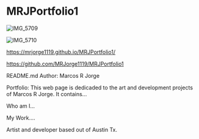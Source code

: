 # MRJPortfolio1

![IMG_5709](https://github.com/MRJorge1119/MRJPortfolio1/assets/144562386/3e950302-93c4-491f-95ee-130e4aee6192)

![IMG_5710](https://github.com/MRJorge1119/MRJPortfolio1/assets/144562386/e5f3b3d3-be94-4d43-b567-2e3cc45d9078)

https://mrjorge1119.github.io/MRJPortfolio1/ 

https://github.com/MRJorge1119/MRJPortfolio1

README.md
Author: Marcos R Jorge

Portfolio: This web page is dedicaded to the art and development projects of Marcos R Jorge. It contains...  

Who am I... 

My Work....

Artist and developer based out of Austin Tx. 

